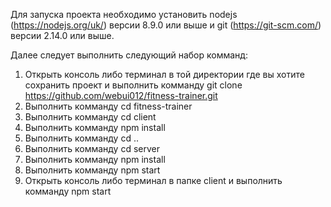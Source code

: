 Для запуска проекта необходимо установить nodejs (https://nodejs.org/uk/) версии 8.9.0 или выше и git (https://git-scm.com/) версии 2.14.0 или выше.

Далее следует выполнить следующий набор комманд:
1) Открыть консоль либо терминал в той директории где вы хотите сохранить проект и выполнить комманду git clone https://github.com/webui012/fitness-trainer.git
2) Выполнить комманду cd fitness-trainer
3) Выполнить комманду cd client
4) Выполнить комманду npm install
5) Выполнить комманду cd ..
6) Выполнить комманду cd server
7) Выполнить комманду npm install
8) Выполнить комманду npm start
9) Открыть консоль либо терминал в папке client и выполнить комманду npm start
